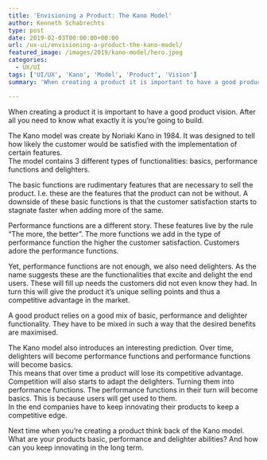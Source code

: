 ```yaml
---
title: 'Envisioning a Product: The Kano Model'
author: Kenneth Schabrechts
type: post
date: 2019-02-03T00:00:00+00:00
url: /ux-ui/envisioning-a-product-the-kano-model/
featured_image: /images/2019/kano-model/hero.jpeg
categories:
  - UX/UI
tags: ['UI/UX', 'Kano', 'Model', 'Product', 'Vision']
summary: 'When creating a product it is important to have a good product vision. After all you need to know what exactly it is you’re going to build. In this post I introduce you to the Kano model for reaching that point of knowing what to build.'

---
```

When creating a product it is important to have a good product vision. After all you need to know what exactly it is you’re going to build.

The Kano model was create by Noriaki Kano in 1984. It was designed to tell how likely the customer would be satisfied with the implementation of certain features.  
The model contains 3 different types of functionalities: basics, performance functions and delighters.

The basic functions are rudimentary features that are necessary to sell the product. I.e. these are the features that the product can not be without. A downside of these basic functions is that the customer satisfaction starts to stagnate faster when adding more of the same.

Performance functions are a different story. These features live by the rule “The more, the better”. The more functions we add in the type of performance function the higher the customer satisfaction. Customers adore the performance functions.

Yet, performance functions are not enough, we also need delighters. As the name suggests these are the functionalities that excite and delight the end users. These will fill up needs the customers did not even know they had. In turn this will give the product it’s unique selling points and thus a competitive advantage in the market.

A good product relies on a good mix of basic, performance and delighter functionality. They have to be mixed in such a way that the desired benefits are maximised.

The Kano model also introduces an interesting prediction. Over time, delighters will become performance functions and performance functions will become basics.  
This means that over time a product will lose its competitive advantage. Competition will also starts to adapt the delighters. Turning them into performance functions. The performance functions in their turn will become basics. This is because users will get used to them.  
In the end companies have to keep innovating their products to keep a competitive edge.

Next time when you’re creating a product think back of the Kano model. What are your products basic, performance and delighter abilities? And how can you keep innovating in the long term.